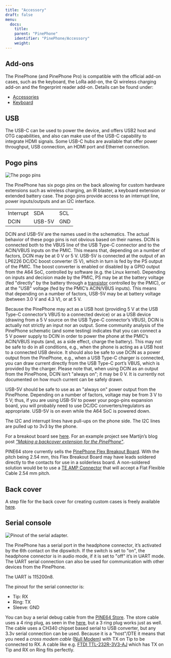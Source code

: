 ```yaml
---
title: "Accessory"
draft: false
menu:
  docs:
    title:
    parent: "PinePhone"
    identifier: "PinePhone/Accessory"
    weight: 
---
```


## Add-ons

The PinePhone (and PinePhone Pro) is compatible with the official add-on cases, such as the keyboard, the LoRa add-on, the Qi wireless charging add-on and the fingerprint reader add-on. Details can be found under:

* [Accessories](/documentation/Phone_Accessories/)
* [Keyboard](/documentation/Phone_Accessories/Keyboard)

## USB

The USB-C can be used to power the device, and offers USB2 host and OTG capabilities, and also can make use of the USB-C capability to integrate HDMI signals. Some USB-C hubs are available that offer power throughput, USB connection, an HDMI port and Ethernet connection.

## Pogo pins

![The pogo pins](/documentation/images/Pinephone_pogo.png)

The PinePhone has six pogo pins on the back allowing for custom hardware extensions such as wireless charging, an IR blaster, a keyboard extension or extended battery case. The pogo pins provide access to an interrupt line, power inputs/outputs and an I2C interface.

|     |     |     |
| --- | --- | --- |
| Interrupt | SDA | SCL |
| DCIN | USB-5V | GND |

DCIN and USB-5V are the names used in the schematics. The actual behavior of these pogo pins is not obvious based on their names. DCIN is connected both to the VBUS line of the USB Type-C connector and to the ACIN/VBUS inputs on the PMIC. This means that, depending on a number of factors, DCIN may be at 0&nbsp;V or 5&nbsp;V. USB-5V is connected at the output of an LP6226 DC/DC boost converter (5&nbsp;V), which in turn is fed by the PS output of the PMIC. The boost converter is enabled or disabled by a GPIO output from the A64 SoC, controlled by software (e.g. the Linux kernel). Depending on inputs and decision made by the PMIC, PS may be at the battery voltage (fed "directly" by the battery through a [transistor](https://www.zxcompo.com/) controlled by the PMIC), or at the "USB" voltage (fed by the PMIC’s ACIN/VBUS inputs). This means that depending on a number of factors, USB-5V may be at battery voltage (between 3.0&nbsp;V and 4.3&nbsp;V), or at 5&nbsp;V.

Because the PinePhone may act as a USB host (providing 5&nbsp;V at the USB Type-C connector’s VBUS to a connected device) or as a USB device (drawing from a 5&nbsp;V source on the USB Type-C connector’s VBUS), DCIN is actually not strictly an input nor an output. Some community analysis of the PinePhone schematic (and some testing) indicates that you can connect a 5&nbsp;V power supply to DCIN in order to power the phone at the PMIC’s ACIN/VBUS inputs (and, as a side effect, charge the battery). This may not be safe to do in all conditions, e.g., when the phone is acting as a USB host to a connected USB device. It should also be safe to use DCIN as a power output from the PinePhone, e.g., when a USB Type-C charger is connected, you can draw current directly from the USB Type-C port’s VBUS, which is provided by the charger. Please note that, when using DCIN as an output from the PinePhone, DCIN isn’t "always on"; it may be 0&nbsp;V. It is currently not documented on how much current can be safely drawn.

USB-5V should be safe to use as an "always on" power output from the PinePhone. Depending on a number of factors, voltage may be from 3&nbsp;V to 5&nbsp;V; thus, if you are using USB-5V to power your pogo-pins expansion board, you will probably need to use DC/DC converters/regulators as appropriate. USB-5V is on even while the A64 SoC is powered down.

The I2C and interrupt lines have pull-ups on the phone side. The I2C lines are pulled up to 3v3 by the phone.

For a breakout board see [here](https://github.com/SMR404/PinephonePogoBreakout). For an example project see Martijn’s blog post [_"Making a backcover extension for the PinePhone"_](https://blog.brixit.nl/making-a-backcover-extension-for-the-pinephone/).

PINE64 store currently sells the [PinePhone Flex Breakout Board](https://pine64.com/product/pinephone-flex-break-out-board/?v=0446c16e2e66). With the pitch being 2.54 mm, this Flex Breakout Board may have leads soldered directly to the contacts for use in a solderless board. A non-soldered solution would be to use a [TE AMP Connector](https://www.digikey.com/en/products/detail/te-connectivity-amp-connectors/5-520315-6/2258879) that will accept a Flat Flexible Cable 2.54 mm pitch.

## Back cover

A step file for the back cover for creating custom cases is freely available [here](https://files.pine64.org/doc/PinePhone/PinePhone%20Back%20Cover%20ver%200.5.stp).

## Serial console

![Pinout of the serial adapter.](/documentation/images/PinePhone_Serial_Cable.png)

The PinePhone has a serial port in the headphone connector, it’s activated by the 6th contact on the dipswitch. If the switch is set to "on", the headphone connector is in audio mode, if it is set to "off" it’s in UART mode. The UART serial connection can also be used for communication with other devices from the PinePhone.

The UART is 115200n8.

The pinout for the serial connector is:

* Tip: RX
* Ring: TX
* Sleeve: GND

You can buy a serial debug cable from the [PINE64 Store](https://pine64.com/product/pinebook-pinephone-pinetab-serial-console/). The store cable uses a 4 ring plug, as seen in the [here](https://files.pine64.org/doc/pinebook/guide/Pinebook_Earphone_Serial_Console_Developer_Guide.pdf), but a 3 ring plug works just as well. The cable uses a CH340 chipset based serial to USB converter, but any 3.3v serial connection can be used. Because it is a "host"/DTE it means that you need a _cross modem cable_ ([Null Modem](https://en.wikipedia.org/wiki/Null_modem)) with TX on Tip to be connected to RX. A cable like e.g. [FTDI TTL-232R-3V3-AJ](https://www.ftdichip.com/Products/Cables/USBTTLSerial.htm) which has TX on Tip and RX on Ring fits perfectly.
